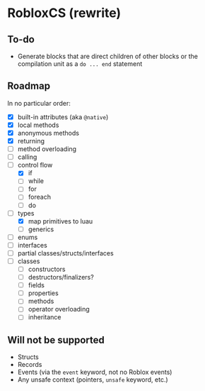 # RobloxCS (rewrite)

## To-do
- Generate blocks that are direct children of other blocks or the compilation unit as a `do ... end` statement

## Roadmap

In no particular order:
- [x] built-in attributes (aka `@native`)
- [x] local methods
- [x] anonymous methods 
- [x] returning
- [ ] method overloading
- [ ] calling
- [ ] control flow
	- [x] if
	- [ ] while
	- [ ] for
	- [ ] foreach
	- [ ] do
- [ ] types
	- [x] map primitives to luau
	- [ ] generics
- [ ] enums
- [ ] interfaces
- [ ] partial classes/structs/interfaces
- [ ] classes
	- [ ] constructors
	- [ ] destructors/finalizers?
	- [ ] fields
	- [ ] properties
	- [ ] methods
	- [ ] operator overloading
	- [ ] inheritance

## Will not be supported
- Structs
- Records
- Events (via the `event` keyword, not no Roblox events)
- Any unsafe context (pointers, `unsafe` keyword, etc.)